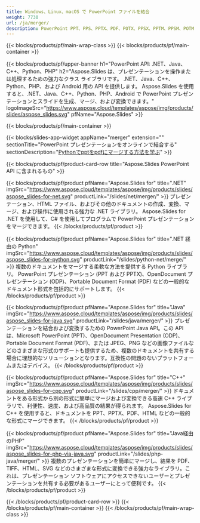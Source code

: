 ```yaml
---
title: Windows、Linux、macOS で PowerPoint ファイルを結合
weight: 7730
url: /ja/merger/
description: PowerPoint PPT、PPS、PPTX、PDF、POTX、PPSX、PPTM、PPSM、POTM、ODP & OTP を組み合わせる無料のアプリと API
---
```


{{< blocks/products/pf/main-wrap-class >}}
{{< blocks/products/pf/main-container >}}

{{< blocks/products/pf/upper-banner h1="PowerPoint API: .NET、Java、C++、Python、PHP" h2="Aspose.Slides は、プレゼンテーションを操作または処理するための強力なクラス ライブラリです。 .NET、Java、C++、Python、PHP、および Android 用の API を提供します。 Aspose.Slides を使用すると、.NET、Java、C++、Python、PHP、Android で PowerPoint プレゼンテーションとスライドを生成、マージ、および変換できます。" logoImageSrc="https://www.aspose.cloud/templates/aspose/img/products/slides/aspose_slides.svg" pfName="Aspose.Slides" >}}


{{< blocks/products/pf/main-container >}}

{{< blocks/slides-app-widget 
    appName="merger"
    extension=""
    sectionTitle="PowerPoint プレゼンテーションをオンラインで結合する" 
    sectionDescription="[Pythonでpptをpdfにマージする方法を学ぶ](https://products.aspose.com/slides/ja/python-net/merge/ppt-to-pdf/)" >}}

{{< blocks/products/pf/product-card-row title="Aspose.Slides PowerPoint API に含まれるもの" >}}

{{< blocks/products/pf/product pfName="Aspose.Slides for" title=".NET" imgSrc="https://www.aspose.cloud/templates/aspose/img/products/slides/aspose_slides-for-net.svg" productLink="/slides/net/merger/" >}}
プレゼンテーション、HTML ファイル、およびその他のドキュメントの作成、変換、マージ、および操作に使用される強力な .NET ライブラリ。 Aspose.Slides for .NET を使用して、C# を使用してプログラムで PowerPoint プレゼンテーションをマージできます。
{{< /blocks/products/pf/product >}}

{{< blocks/products/pf/product pfName="Aspose.Slides for" title=".NET 経由の Python" imgSrc="https://www.aspose.cloud/templates/aspose/img/products/slides/aspose_slides-for-python.svg" productLink="/slides/python-net/merge/" >}}
複数のドキュメントをマージする柔軟な方法を提供する Python ライブラリ。 PowerPoint プレゼンテーション (PPT および PPTX)、OpenDocument プレゼンテーション (ODP)、Portable Document Format (PDF) などの一般的なドキュメント形式を包括的にサポートします。
{{< /blocks/products/pf/product >}}

{{< blocks/products/pf/product pfName="Aspose.Slides for" title="Java" imgSrc="https://www.aspose.cloud/templates/aspose/img/products/slides/aspose_slides-for-java.svg" productLink="/slides/java/merger/" >}}
プレゼンテーションを結合および変換するための PowerPoint Java API。この API は、Microsoft PowerPoint (PPT)、OpenDocument Presentation (ODP)、Portable Document Format (PDF)、または JPEG、PNG などの画像ファイルなどのさまざまな形式のサポートも提供するため、複数のドキュメントを共有する場合に理想的なソリューションとなります。互換性の問題のないプラットフォームまたはデバイス。
{{< /blocks/products/pf/product >}}

{{< blocks/products/pf/product pfName="Aspose.Slides for" title="C++" imgSrc="https://www.aspose.cloud/templates/aspose/img/products/slides/aspose_slides-for-cpp.svg" productLink="/slides/cpp/merger/" >}}
ドキュメントをある形式から別の形式に簡単にマージおよび変換できる高速 C++ ライブラリで、利便性、速度、および高品質の結果が得られます。 Aspose.Slides for C++ を使用すると、ドキュメントを PPT、PPTX、PDF、HTML などの一般的な形式にマージできます。
{{< /blocks/products/pf/product >}}

{{< blocks/products/pf/product pfName="Aspose.Slides for" title="Java経由のPHP" imgSrc="https://www.aspose.cloud/templates/aspose/img/products/slides/aspose_slides-for-php-via-java.svg" productLink="/slides/php-java/merger/" >}}
複数のプレゼンテーションを簡単にマージし、結果を PDF、TIFF、HTML、SVG などのさまざまな形式に変換できる強力なライブラリ。これは、プレゼンテーション ソフトウェアにアクセスできないユーザーとプレゼンテーションを共有する必要があるユーザーにとって便利です。
{{< /blocks/products/pf/product >}}

{{< /blocks/products/pf/product-card-row >}}
{{< /blocks/products/pf/main-container >}}
{{< /blocks/products/pf/main-wrap-class >}}

